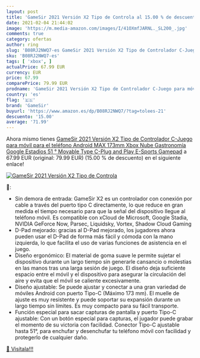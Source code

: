 ```yaml
---
layout: post
title: 'GameSir 2021 Versión X2 Tipo de Controla al 15.00 % de descuento'
date: 2021-02-04 21:44:02
image: 'https://m.media-amazon.com/images/I/41OXmfJARNL._SL200_.jpg'
comments: true
category: ofertas
author: ring
slug: 'B08RJ2NWQ7-es GameSir 2021 Versión X2 Tipo de Controlador C-Juego para...'
sku: 'B08RJ2NWQ7-es'
tags: [ 'xbox', ]
actualPrice: 67.99 EUR
currency: EUR
price: 67.99
comparePrice: 79.99 EUR
prodname: 'GameSir 2021 Versión X2 Tipo de Controlador C-Juego para móvil para el teléfono Android  MAX 173mm  Xbox Nube Gastronomía Google Estadios  51 ° Movable Type C-Plug and Play E-Sports Gamepad'
country: 'es'
flag: '🇪🇸'
brand: 'GameSir'
buyurl: 'https://www.amazon.es/dp/B08RJ2NWQ7/?tag=tolees-21'
descuento: '15.00'
average: '71.99'
---
```


Ahora mismo tienes [GameSir 2021 Versión X2 Tipo de Controlador C-Juego para móvil para el teléfono Android  MAX 173mm  Xbox Nube Gastronomía Google Estadios  51 ° Movable Type C-Plug and Play E-Sports Gamepad](https://www.amazon.es/dp/B08RJ2NWQ7/?tag=tolees-21) a 67.99 EUR (original: 79.99 EUR) (15.00 %  de descuento) en el siguiente enlace!

[![GameSir 2021 Versión X2 Tipo de Controla](https://m.media-amazon.com/images/I/41OXmfJARNL._SL200_.jpg)](https://www.amazon.es/dp/B08RJ2NWQ7/?tag=tolees-21)

🔎:

- Sin demora de entrada: GameSir X2 es un controlador con conexión por cable a través del puerto tipo C directamente, lo que reduce en gran medida el tiempo necesario para que la señal del dispositivo llegue al teléfono móvil. Es compatible con xCloud de Microsoft, Google Stadia, NVIDIA GeForce Now, Parsec, Liquidsky, Vortex, Shadow Cloud Gaming
- D-Pad mejorado: gracias al D-Pad mejorado, los jugadores ahora pueden usar el D-Pad de forma más fácil y cómoda con la mano izquierda, lo que facilita el uso de varias funciones de asistencia en el juego.
- Diseño ergonómico: El material de goma suave le permite sujetar el dispositivo durante un largo tiempo sin generarle cansancio o molestias en las manos tras una larga sesión de juego. El diseño deja suficiente espacio entre el móvil y el dispositivo para asegurar la circulación del aire y evita que el móvil se caliente excesivamente.
- Diseño ajustable: Se puede ajustar y conectar a una gran variedad de móviles Android con puerto Tipo-C (Máximo 173 mm). El muelle de ajuste es muy resistente y puede soportar su expansión durante un largo tiempo sin límites. Es muy compacto para su fácil transporte.
- Función especial para sacar capturas de pantalla y puerto Tipo-C ajustable: Con un botón especial para capturas, el jugador puede grabar el momento de su victoria con facilidad. Conector Tipo-C ajustable hasta 51°, para enchufar y desenchufar tu teléfono móvil con facilidad y protegerlo de cualquier daño.

[🛒 Visítala!!!](https://www.amazon.es/dp/B08RJ2NWQ7/?tag=tolees-21)
